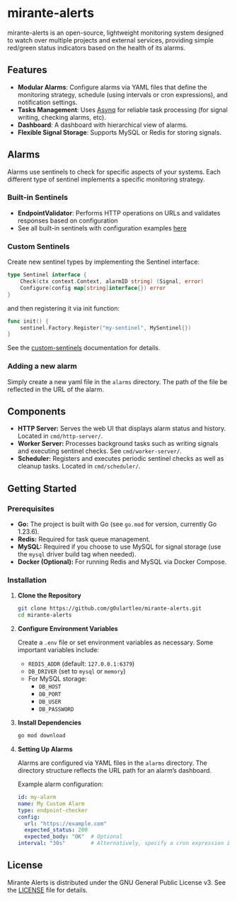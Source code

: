 # mirante-alerts
mirante-alerts is an open-source, lightweight monitoring system designed to watch over multiple projects and external services, providing simple red/green status indicators based on the health of its alarms.

## Features

- **Modular Alarms**: Configure alarms via YAML files that define the monitoring strategy, schedule (using intervals or cron expressions), and notification settings.
- **Tasks Management**: Uses [Asynq](https://github.com/hibiken/asynq) for reliable task processing (for signal writing, checking alarms, etc).
- **Dashboard**: A dashboard with hierarchical view of alarms.
- **Flexible Signal Storage**: Supports MySQL or Redis for storing signals.


## Alarms
Alarms use sentinels to check for specific aspects of your systems. Each different type of sentinel implements a specific monitoring strategy.

### Built-in Sentinels
- **EndpointValidator**: Performs HTTP operations on URLs and validates responses based on configuration
- See all built-in sentinels with configuration examples [here](docs/builtin-sentinels.md)

### Custom Sentinels

Create new sentinel types by implementing the Sentinel interface:

```go
type Sentinel interface {
    Check(ctx context.Context, alarmID string) (Signal, error)
    Configure(config map[string]interface{}) error
}
```

and then registering it via init function:

```go
func init() {
	sentinel.Factory.Register("my-sentinel", MySentinel{})
}
```

See the [custom-sentinels](docs/custom-sentinels.md) documentation for details.


### Adding a new alarm
Simply create a new yaml file in the `alarms` directory. The path of the file be reflected in the URL of the alarm.


## Components

- **HTTP Server:** Serves the web UI that displays alarm status and history. Located in `cmd/http-server/`.
- **Worker Server:** Processes background tasks such as writing signals and executing sentinel checks. See `cmd/worker-server/`.
- **Scheduler:** Registers and executes periodic sentinel checks as well as cleanup tasks. Located in `cmd/scheduler/`.

## Getting Started

### Prerequisites

- **Go:** The project is built with Go (see `go.mod` for version, currently Go 1.23.6).
- **Redis:** Required for task queue management.
- **MySQL:** Required if you choose to use MySQL for signal storage (use the `mysql` driver build tag when needed).
- **Docker (Optional):** For running Redis and MySQL via Docker Compose.

### Installation

1. **Clone the Repository**
   ```bash
   git clone https://github.com/g0ulartleo/mirante-alerts.git
   cd mirante-alerts
   ```

2. **Configure Environment Variables**

   Create a `.env` file or set environment variables as necessary. Some important variables include:
   - `REDIS_ADDR` (default: `127.0.0.1:6379`)
   - `DB_DRIVER` (set to `mysql` or `memory`)
   - For MySQL storage:
     - `DB_HOST`
     - `DB_PORT`
     - `DB_USER`
     - `DB_PASSWORD`

3. **Install Dependencies**
   ```bash
   go mod download
   ```

4. **Setting Up Alarms**

   Alarms are configured via YAML files in the `alarms` directory. The directory structure reflects the URL path for an alarm’s dashboard.

   Example alarm configuration:
   ```yaml
   id: my-alarm
   name: My Custom Alarm
   type: endpoint-checker
   config:
     url: "https://example.com"
     expected_status: 200
     expected_body: "OK"  # Optional
   interval: "30s"        # Alternatively, specify a cron expression in the `cron` field
   ```

## License

Mirante Alerts is distributed under the GNU General Public License v3. See the [LICENSE](LICENSE) file for details.
